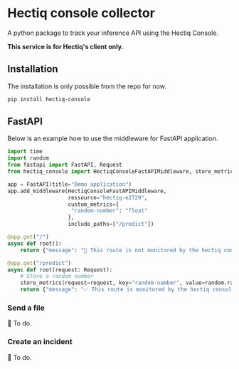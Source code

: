 # Hectiq console collector

A python package to track your inference API using the Hectiq Console.

**This service is for Hectiq's client only.**

## Installation

The installation is only possible from the repo for now.

```bash
pip install hectiq-console
```

## FastAPI

Below is an example how to use the middleware for FastAPI application.

```python
import time
import random
from fastapi import FastAPI, Request
from hectiq_console import HectiqConsoleFastAPIMiddleware, store_metrics

app = FastAPI(title="Demo application")
app.add_middleware(HectiqConsoleFastAPIMiddleware, 
                   ressource="hectiq-e2729",
                   custom_metrics={
                    "random-number": "float"  
                   },
                   include_paths=["/predict"])

@app.get("/")
async def root():
    return {"message": "🚨 This route is not monitored by the hectiq console."}

@app.get("/predict")
async def root(request: Request):
    # Store a random number
    store_metrics(request=request, key="random-number", value=random.random())
    return {"message": "✅ This route is monitored by the hectiq console."}
```

### Send a file

🔨 To do.

### Create an incident

🔨 To do.